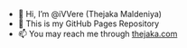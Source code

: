 - 👋 Hi, I’m @iVVere (Thejaka Maldeniya)
- 🌱 This is my GitHub Pages Repository
- 📫 You may reach me through [thejaka.com](https://thejaka.com)

<!---
iVVere/iVVere.github.io is a ✨ special ✨ repository because its used to render my GitHub Pages [Website](ivvere.github.io) at github.io.
--->
